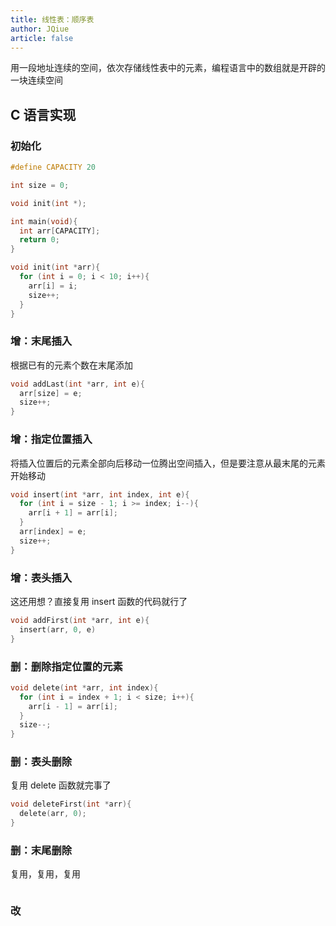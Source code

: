 ```yaml
---
title: 线性表：顺序表
author: JQiue
article: false
---
```


用一段地址连续的空间，依次存储线性表中的元素，编程语言中的数组就是开辟的一块连续空间

## C 语言实现

### 初始化

```c
#define CAPACITY 20

int size = 0;

void init(int *);

int main(void){
  int arr[CAPACITY];
  return 0;
}

void init(int *arr){
  for (int i = 0; i < 10; i++){
    arr[i] = i;
    size++;
  }
}
```

### 增：末尾插入

根据已有的元素个数在末尾添加

```c
void addLast(int *arr, int e){
  arr[size] = e;
  size++;
}
```

### 增：指定位置插入

将插入位置后的元素全部向后移动一位腾出空间插入，但是要注意从最末尾的元素开始移动

```c
void insert(int *arr, int index, int e){
  for (int i = size - 1; i >= index; i--){
    arr[i + 1] = arr[i];
  }
  arr[index] = e;
  size++;
}
```

### 增：表头插入

这还用想？直接复用 insert 函数的代码就行了

```c
void addFirst(int *arr, int e){
  insert(arr, 0, e)
}
```

### 删：删除指定位置的元素

```c
void delete(int *arr, int index){
  for (int i = index + 1; i < size; i++){
    arr[i - 1] = arr[i];
  }
  size--;
}
```

### 删：表头删除

复用 delete 函数就完事了

```c
void deleteFirst(int *arr){
  delete(arr, 0);
}
```

### 删：末尾删除

复用，复用，复用

```c

```

### 改
